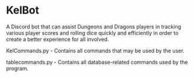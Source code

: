 # KelBot
A Discord bot that can assist Dungeons and Dragons players in tracking various player scores and rolling dice quickly and efficiently in order to create a better experience for all involved.

KelCommands.py - Contains all commands that may be used by the user.

tablecommands.py - Contains all database-related commands used by the program.
